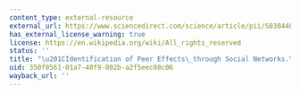 ```yaml
---
content_type: external-resource
external_url: https://www.sciencedirect.com/science/article/pii/S0304407609000335
has_external_license_warning: true
license: https://en.wikipedia.org/wiki/All_rights_reserved
status: ''
title: "\u201CIdentification of Peer Effects\_through Social Networks.\u201D"
uid: 350f0561-01a7-40f9-802b-a2f5eec08c06
wayback_url: ''
---
```

